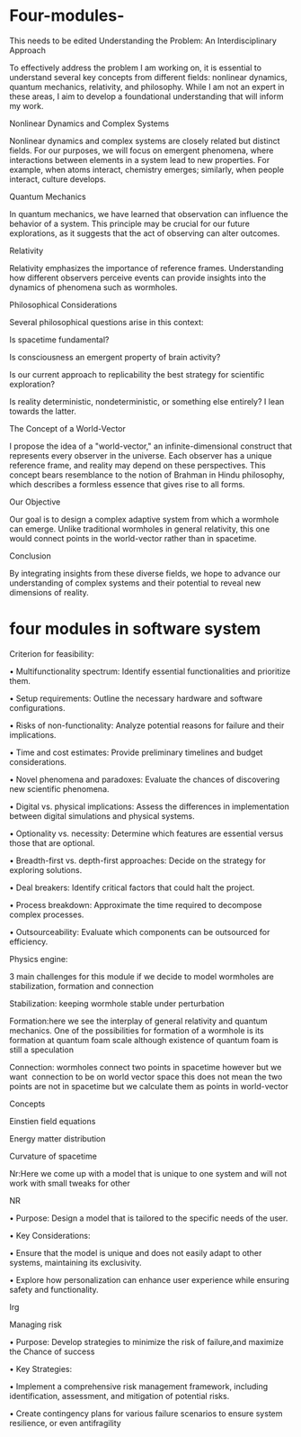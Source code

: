 # Four-modules-

This needs to be edited 
Understanding the Problem: An Interdisciplinary Approach


To effectively address the problem I am working on, it is essential to understand several key concepts from different fields: nonlinear dynamics, quantum mechanics, relativity, and philosophy. While I am not an expert in these areas, I aim to develop a foundational understanding that will inform my work.


Nonlinear Dynamics and Complex Systems

Nonlinear dynamics and complex systems are closely related but distinct fields. For our purposes, we will focus on emergent phenomena, where interactions between elements in a system lead to new properties. For example, when atoms interact, chemistry emerges; similarly, when people interact, culture develops.


Quantum Mechanics

In quantum mechanics, we have learned that observation can influence the behavior of a system. This principle may be crucial for our future explorations, as it suggests that the act of observing can alter outcomes.


Relativity

Relativity emphasizes the importance of reference frames. Understanding how different observers perceive events can provide insights into the dynamics of phenomena such as wormholes.


Philosophical Considerations

Several philosophical questions arise in this context:


Is spacetime fundamental?

Is consciousness an emergent property of brain activity?

Is our current approach to replicability the best strategy for scientific exploration?

Is reality deterministic, nondeterministic, or something else entirely? I lean towards the latter.

The Concept of a World-Vector

I propose the idea of a "world-vector," an infinite-dimensional construct that represents every observer in the universe. Each observer has a unique reference frame, and reality may depend on these perspectives. This concept bears resemblance to the notion of Brahman in Hindu philosophy, which describes a formless essence that gives rise to all forms.


Our Objective

Our goal is to design a complex adaptive system from which a wormhole can emerge. Unlike traditional wormholes in general relativity, this one would connect points in the world-vector rather than in spacetime.


Conclusion

By integrating insights from these diverse fields, we hope to advance our understanding of complex systems and their potential to reveal new dimensions of reality.





# four modules in software system 



Criterion for feasibility:



• Multifunctionality spectrum: Identify essential functionalities and prioritize them.


• Setup requirements: Outline the necessary hardware and software configurations.


• Risks of non-functionality: Analyze potential reasons for failure and their implications.


• Time and cost estimates: Provide preliminary timelines and budget considerations.


• Novel phenomena and paradoxes: Evaluate the chances of discovering new scientific phenomena.


• Digital vs. physical implications: Assess the differences in implementation between digital simulations and physical systems.


• Optionality vs. necessity: Determine which features are essential versus those that are optional.


• Breadth-first vs. depth-first approaches: Decide on the strategy for exploring solutions.


• Deal breakers: Identify critical factors that could halt the project.


• Process breakdown: Approximate the time required to decompose complex processes.


• Outsourceability: Evaluate which components can be outsourced for efficiency.




Physics engine:



3 main challenges for this module if we decide to model wormholes are stabilization, formation and connection




Stabilization: keeping wormhole stable under perturbation 



Formation:here we see the interplay of general relativity and quantum mechanics. One of the possibilities for formation of a wormhole is its formation at quantum foam scale although existence of quantum foam is still a speculation 




Connection: wormholes connect two points in spacetime however but we want  connection to be on world vector space this does not mean the two points are not in spacetime but we calculate them as points in world-vector 




Concepts 

Einstien field equations 


Energy matter distribution 


Curvature of spacetime 


Nr:Here we come up with a model that is unique to one system and will not work with small tweaks for other


NR


• Purpose: Design a model that is tailored to the specific needs of the user.


• Key Considerations:


• Ensure that the model is unique and does not easily adapt to other systems, maintaining its exclusivity.


• Explore how personalization can enhance user experience while ensuring safety and functionality.




Irg

Managing risk

• Purpose: Develop strategies to minimize the risk of failure,and maximize the Chance of success 


• Key Strategies:


• Implement a comprehensive risk management framework, including identification, assessment, and mitigation of potential risks.


• Create contingency plans for various failure scenarios to ensure system resilience, or even antifragility 






